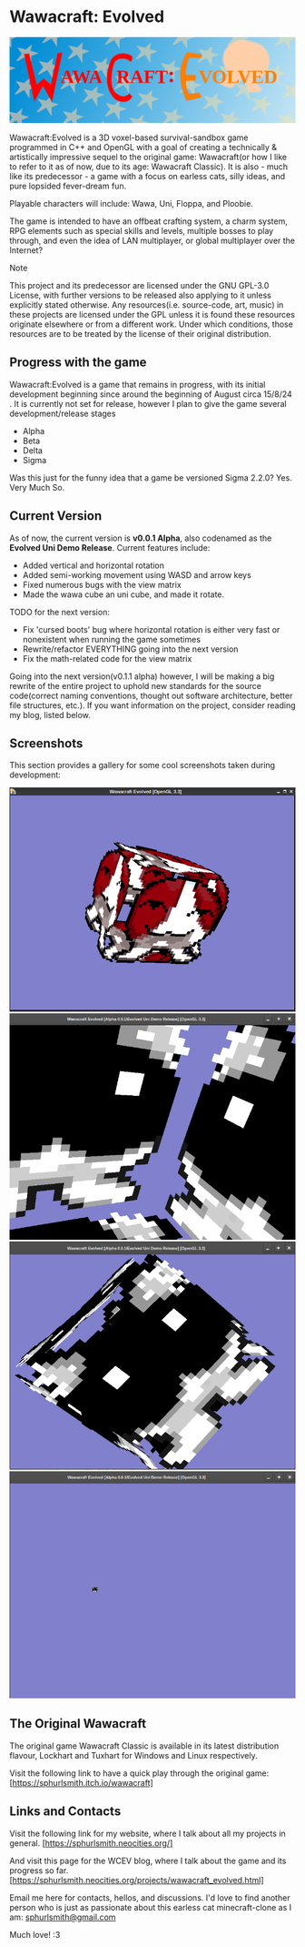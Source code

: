 # Wawacraft: Evolved

![The Wawacraft:Evolved Logo!](./tex/art/wawacraft_logo_complete.png)

Wawacraft:Evolved is a 3D voxel-based survival-sandbox game programmed in C++ and 
OpenGL with a goal of creating a technically & artistically impressive sequel to 
the original game: Wawacraft(or how I like to refer to it as of now, due to its 
age: Wawacraft Classic). It is also - much like its predecessor - a game with a focus 
on earless cats, silly ideas, and pure lopsided fever-dream fun.

Playable characters will include: Wawa, Uni, Floppa, and Ploobie.

The game is intended to have an offbeat crafting system, a charm system, RPG elements 
such as special skills and levels, multiple bosses to play through, and even the idea 
of LAN multiplayer, or global multiplayer over the Internet?

> [!NOTE]
> This project and its predecessor are licensed under the GNU GPL-3.0 License, with further 
> versions to be released also applying to it unless explicitly stated otherwise.
> Any resources(i.e. source-code, art, music) in these projects are licensed under the GPL
> unless it is found these resources originate elsewhere or from a different work. Under which
> conditions, those resources are to be treated by the license of their original distribution.

## Progress with the game

Wawacraft:Evolved is a game that remains in progress, with its initial development 
beginning since around the beginning of August circa 15/8/24 . It is currently not 
set for release, however I plan to give the game several development/release stages

* Alpha 
* Beta
* Delta
* Sigma

Was this just for the funny idea that a game be versioned Sigma 2.2.0? Yes. Very Much So.

## Current Version

As of now, the current version is **v0.0.1 Alpha**, also codenamed as the **Evolved Uni Demo
Release**. Current features include:  

* Added vertical and horizontal rotation
* Added semi-working movement using WASD and arrow keys
* Fixed numerous bugs with the view matrix
* Made the wawa cube an uni cube, and made it rotate.

TODO for the next version:

* Fix 'cursed boots' bug where horizontal rotation is either very fast or nonexistent
  when running the game sometimes
* Rewrite/refactor EVERYTHING going into the next version
* Fix the math-related code for the view matrix

Going into the next version(v0.1.1 alpha) however, I will be making a big rewrite of the
entire project to uphold new standards for the source code(correct naming conventions,
thought out software architecture, better file structures, etc.). If you want information
on the project, consider reading my blog, listed below.

## Screenshots

This section provides a gallery for some cool screenshots taken during development:

![](./arc/screenshots/wawa_cube.png)
![](./arc/screenshots/v0.0.1-alpha_inside_the_uni.png)
![](./arc/screenshots/v0.0.1-alpha_uni_rotate2.png)
![](./arc/screenshots/v0.0.1-alpha_can_you_spot_the_uni.png)

## The Original Wawacraft

The original game Wawacraft Classic is available in its latest distribution flavour, 
Lockhart and Tuxhart for Windows and Linux respectively.

Visit the following link to have a quick play through the original game:
[https://sphurlsmith.itch.io/wawacraft]

## Links and Contacts

Visit the following link for my website, where I talk about all my projects in general.
[https://sphurlsmith.neocities.org/]

And visit this page for the WCEV blog, where I talk about the game and its progress so far. 
[https://sphurlsmith.neocities.org/projects/wawacraft_evolved.html]

Email me here for contacts, hellos, and discussions. I'd love to find another person 
who is just as passionate about this earless cat minecraft-clone as I am:
<sphurlsmith@gmail.com>

Much love! :3
